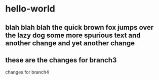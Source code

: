 # hello-world
blah blah blah
the quick brown fox jumps over the lazy dog
some more spurious text
and another change
and yet another change
-----
these are the changes for branch3
----
changes for branch4
